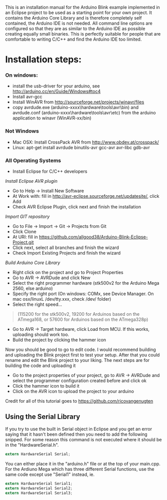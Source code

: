This is an installation manual for the Arduino Blink example implemented in an Eclipse project to be used as a starting point for your own project. It contains the Arduino Core Library and is therefore completely self contained, the Arduino IDE is not needed. All command line options are configured so that they are as similar to the Arduino IDE as possible creating equally small binaries. This is perfectly suitable for people that are comfortable to writing C/C++ and find the Arduino IDE too limited.

# Installation steps:

### On windows: 
- install the usb-driver for your arduino, see http://arduino.cc/en/Guide/Windows#toc4
- Install avr-gcc
- Install WinAVR from http://sourceforge.net/projects/winavr/files
- copy avrdude.exe (arduino-xxxx\hardware\tools\avr\bin) and avrdude.conf (arduino-xxxx\hardware\tools\avr\etc) from the arduino application to winavr (WinAVR-xx/bin)

### Not Windows
- Mac OSX: Install CrossPack AVR from http://www.obdev.at/crosspack/
- Linux: apt-get install avrdude binutils-avr gcc-avr avr-libc gdb-avr

### All Operating Systems
- Install Eclipse for C/C++ developers

*Install Eclipse AVR plugin*

- Go to Help -> Install New Software
- At Work with: fill in http://avr-eclipse.sourceforge.net/updatesite/, click Add
- Check AVR Eclipse Plugin, click next and finish the installation

*Import GIT repository*

- Go to File -> Import -> Git -> Projects from Git
- Click Clone
- At URI: fill in https://github.com/allgood38/Arduino-Blink-Eclipse-Project.git
- Click next, select all branches and finish the wizard
- Check Import Existing Projects and finish the wizard

*Build Arduino Core Library*

- Right click on the project and go to Project Properties
- Go to AVR -> AVRDude and click New
- Select the right programmer hardware (stk500v2 for the Arduino Mega 2560, else arduino)
- Specify the right port (On windows: COMx, see Device Manager. On mac osx/linuxL /dev/tty.xxx, check /dev/ folder)
- Select the right speed...

> (115200 for the stk500v2, 19200 for Arduinos based on the ATmega168, or 57600 for Arduinos based on the ATmega328p)

- Go to AVR -> Target hardware, click Load from MCU. If this works, uploading should work too.
- Build the project by clicking the hammer icon

Now you should be good to go to edit code. I would recommend building and uploading the Blink project first to test your setup. After that you could rename and edit the Blink project to your liking. The next steps are for building the code and uploading it

- Go to the project properties of your project, go to AVR -> AVRDude and select the programmer configuration created before and click ok
- Click the hammer icon to build it
- Click on the AVR icon to upload the project to your arduino

Credit for all of this tutorial goes to https://github.com/ricovangenugten

## Using the Serial Library

If you try to use the built in Serial object in Eclipse and you get an error saying that it hasn't been defined then you need to add the following snipped. For some reason this command is not executed where it should be in the "HardwareSerial.h".

```c
extern HardwareSerial Serial;
```

You can either place it in the "arduino.h" file or at the top of your main.cpp. For the Ardiuno Mega which has three different Serial functions, use the same code except use "Serial1" instead, ie. 

```c
extern HardwareSerial Serial1;
extern HardwareSerial Serial2;
extern HardwareSerial Serial3;
```

